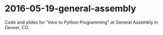 # 2016-05-19-general-assembly
Code and slides for "Intro to Python Programming" at General Assembly in Denver, CO. 
